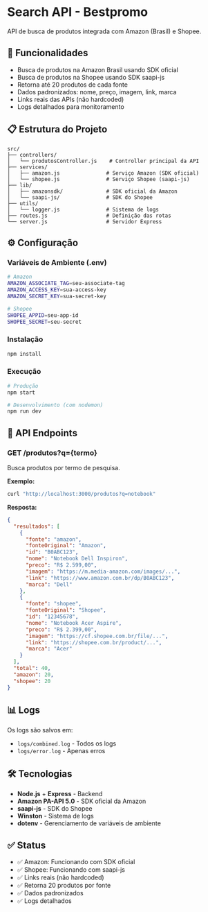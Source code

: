 # Search API - Bestpromo

API de busca de produtos integrada com Amazon (Brasil) e Shopee.

## 🚀 Funcionalidades

- Busca de produtos na Amazon Brasil usando SDK oficial
- Busca de produtos na Shopee usando SDK saapi-js
- Retorna até 20 produtos de cada fonte
- Dados padronizados: nome, preço, imagem, link, marca
- Links reais das APIs (não hardcoded)
- Logs detalhados para monitoramento

## 📋 Estrutura do Projeto

```
src/
├── controllers/
│   └── produtosController.js    # Controller principal da API
├── services/
│   ├── amazon.js               # Serviço Amazon (SDK oficial)
│   └── shopee.js               # Serviço Shopee (saapi-js)
├── lib/
│   ├── amazonsdk/              # SDK oficial da Amazon
│   └── saapi-js/               # SDK do Shopee
├── utils/
│   └── logger.js               # Sistema de logs
├── routes.js                   # Definição das rotas
└── server.js                   # Servidor Express
```

## ⚙️ Configuração

### Variáveis de Ambiente (.env)

```bash
# Amazon
AMAZON_ASSOCIATE_TAG=seu-associate-tag
AMAZON_ACCESS_KEY=sua-access-key
AMAZON_SECRET_KEY=sua-secret-key

# Shopee
SHOPEE_APPID=seu-app-id
SHOPEE_SECRET=seu-secret
```

### Instalação

```bash
npm install
```

### Execução

```bash
# Produção
npm start

# Desenvolvimento (com nodemon)
npm run dev
```

## 🔗 API Endpoints

### GET /produtos?q={termo}

Busca produtos por termo de pesquisa.

**Exemplo:**
```bash
curl "http://localhost:3000/produtos?q=notebook"
```

**Resposta:**
```json
{
  "resultados": [
    {
      "fonte": "amazon",
      "fonteOriginal": "Amazon",
      "id": "B0ABC123",
      "nome": "Notebook Dell Inspiron",
      "preco": "R$ 2.599,00",
      "imagem": "https://m.media-amazon.com/images/...",
      "link": "https://www.amazon.com.br/dp/B0ABC123",
      "marca": "Dell"
    },
    {
      "fonte": "shopee",
      "fonteOriginal": "Shopee",
      "id": "12345678",
      "nome": "Notebook Acer Aspire",
      "preco": "R$ 2.399,00",
      "imagem": "https://cf.shopee.com.br/file/...",
      "link": "https://shopee.com.br/product/...",
      "marca": "Acer"
    }
  ],
  "total": 40,
  "amazon": 20,
  "shopee": 20
}
```

## 📊 Logs

Os logs são salvos em:
- `logs/combined.log` - Todos os logs
- `logs/error.log` - Apenas erros

## 🛠️ Tecnologias

- **Node.js** + **Express** - Backend
- **Amazon PA-API 5.0** - SDK oficial da Amazon
- **saapi-js** - SDK do Shopee
- **Winston** - Sistema de logs
- **dotenv** - Gerenciamento de variáveis de ambiente

## ✅ Status

- ✅ Amazon: Funcionando com SDK oficial
- ✅ Shopee: Funcionando com saapi-js
- ✅ Links reais (não hardcoded)
- ✅ Retorna 20 produtos por fonte
- ✅ Dados padronizados
- ✅ Logs detalhados
